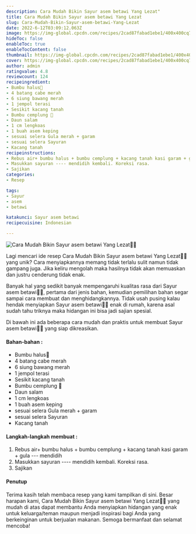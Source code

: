 ```yaml
---
description: Cara Mudah Bikin Sayur asem betawi Yang Lezat"
title: Cara Mudah Bikin Sayur asem betawi Yang Lezat
slug: Cara-Mudah-Bikin-Sayur-asem-betawi-Yang-Lezat
date: 2022-6-12T03:09:12.063Z
image: https://img-global.cpcdn.com/recipes/2cad87fabad1ebe1/400x400cq70/photo.jpg
hideToc: false
enableToc: true
enableTocContent: false
thumbnail: https://img-global.cpcdn.com/recipes/2cad87fabad1ebe1/400x400cq70/photo.jpg
cover: https://img-global.cpcdn.com/recipes/2cad87fabad1ebe1/400x400cq70/photo.jpg
author: admin
ratingvalue: 4.8
reviewcount: 124
recipeingredient:
- Bumbu halus🌿
- 4 batang cabe merah
- 6 siung bawang merah
- 1 jempol terasi
- Sesikit kacang tanah
- Bumbu cemplung 🌿
- Daun salam
- 1 cm lengkoas
- 1 buah asem keping
- sesuai selera Gula merah + garam
- sesuai selera Sayuran
- Kacang tanah
recipeinstructions:
- Rebus air+ bumbu halus + bumbu cemplung + kacang tanah kasi garam + gula --- mendidih
- Masukkan sayuran ---- mendidih kembali. Koreksi rasa.
- Sajikan
categories:
- Resep

tags:
- Sayur
- asem
- betawi

katakunci: Sayur asem betawi
recipecuisine: Indonesian

---
```


![Cara Mudah Bikin Sayur asem betawi Yang Lezat👩‍🍳](https://img-global.cpcdn.com/recipes/2cad87fabad1ebe1/400x400cq70/photo.jpg)

Lagi mencari ide resep Cara Mudah Bikin Sayur asem betawi Yang Lezat👩‍🍳 yang unik? Cara menyiapkannya memang tidak terlalu sulit namun tidak gampang juga. Jika keliru mengolah maka hasilnya tidak akan memuaskan dan justru cenderung tidak enak.

Banyak hal yang sedikit banyak mempengaruhi kualitas rasa dari Sayur asem betawi👩‍🍳, pertama dari jenis bahan, kemudian pemilihan bahan segar sampai cara membuat dan menghidangkannya. Tidak usah pusing kalau hendak menyiapkan Sayur asem betawi👩‍🍳 enak di rumah, karena asal sudah tahu triknya maka hidangan ini bisa jadi sajian spesial.

Di bawah ini ada beberapa cara mudah dan praktis untuk membuat Sayur asem betawi👩‍🍳 yang siap dikreasikan.

<!--inarticleads1-->

#### Bahan-bahan :

- Bumbu halus🌿
- 4 batang cabe merah
- 6 siung bawang merah
- 1 jempol terasi
- Sesikit kacang tanah
- Bumbu cemplung 🌿
- Daun salam
- 1 cm lengkoas
- 1 buah asem keping
- sesuai selera Gula merah + garam
- sesuai selera Sayuran
- Kacang tanah

<!--inarticleads2-->

#### Langkah-langkah membuat :

1. Rebus air+ bumbu halus + bumbu cemplung + kacang tanah kasi garam + gula --- mendidih
1. Masukkan sayuran ---- mendidih kembali. Koreksi rasa.
1. Sajikan

#### Penutup

Terima kasih telah membaca resep yang kami tampilkan di sini. Besar harapan kami, Cara Mudah Bikin Sayur asem betawi Yang Lezat👩‍🍳 yang mudah di atas dapat membantu Anda menyiapkan hidangan yang enak untuk keluarga/teman maupun menjadi inspirasi bagi Anda yang berkeinginan untuk berjualan makanan. Semoga bermanfaat dan selamat mencoba!